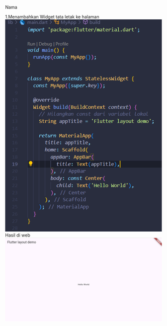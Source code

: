 Nama

1.Menambahkan Widget tata letak ke halaman
![kode program](ss/L1.png)
Hasil di web
![hasil](ss/P1.png)



